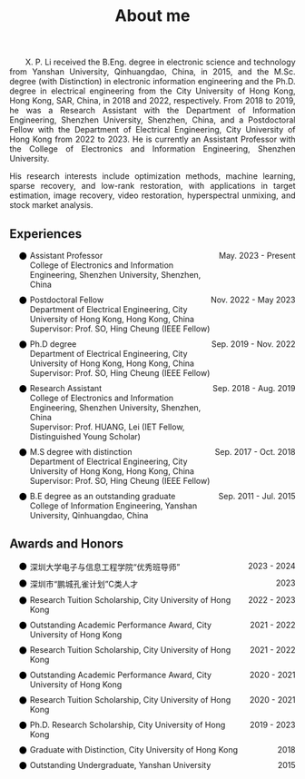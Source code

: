 ﻿---
permalink: /
title: "About me"
excerpt: "About me"
author_profile: true
redirect_from: 
  - /about/
  - /about.html
---


<head>
   <style>
      .indent {
        text-align: justify;
        hyphens: auto;
        text-indent: 2em; 
      }
      .no-indent {
        text-align: justify;
        hyphens: auto;
        text-indent: 0; 
      }
   </style>

  <style>
    .awards-list {
      list-style: none; /* Remove default list style */
      padding: 0; /* Remove default padding */
      padding-left: 16px; /* Left indent approximately equivalent to 2 characters */
    }
    .award-item {
      display: flex; /* Use Flexbox layout */
      justify-content: space-between; /* Align content at both ends */
      margin-bottom: 10px; /* Add some spacing between items */
      position: relative; /* Set positioning context for pseudo-element */
      padding-left: 20px; /* Ensure space for the solid dot */
    }
    .award-item::before {
      content: "●"; /* Use black solid dot as prefix */
      color: black; /* Set color to black */
      position: absolute; /* Absolute positioning */
      left: 0; /* Place the solid dot at the start of the item */
      font-size: larger; /* Adjust the size of the solid dot */
      margin-right: 10px; /* Right margin to add space between dot and text */
    }
    .date {
      white-space: nowrap; /* Prevent date from wrapping */
    }
    .details {
      text-align: left; /* Left-align the detailed text */
      width: 80%; /* Limit the width of the detailed text */
    }
  </style>
  <style>
    .timeline {
      list-style: none; /* 移除默认的列表样式 */
      padding: 0; /* 移除默认的内边距 */
      padding-left: 16px; /* 左侧缩进大约相当于2个字符 */
    }
    .entry {
      display: flex; /* 使用Flexbox布局 */
      justify-content: space-between; /* 使内容两端对齐 */
      margin-bottom: 10px; /* 在条目之间添加一些间隔 */
      position: relative; /* 为伪元素设置定位上下文 */
      padding-left: 20px; /* 确保有空间放置符号标识 */
    }
    .entry::before {
      content: "●"; /* 使用黑色实心点作为前缀 */
      color: black; /* 设置颜色为黑色 */
      position: absolute; /* 绝对定位 */
      left: 0; /* 将实心点放在条目最左边 */
      font-size: larger; /* 调整实心点的大小 */
      margin-right: 10px; /* 右边距，增加文本间隔 */
    }
    .date {
      white-space: nowrap; /* 防止日期折行 */
    }
    .details {
      text-align: left; /* 左对齐详细信息 */
      width: 80%; /* 限制详细信息的宽度 */
    }
  </style>
</head>



  
<body>
<p class="indent">
X. P. Li received the B.Eng. degree in electronic science and technology from Yanshan University, Qinhuangdao, China, in 2015, and the M.Sc. degree (with Distinction) in electronic information engineering and the Ph.D. degree in electrical engineering from the City University of Hong Kong, Hong Kong, SAR, China, in 2018 and 2022, respectively.  From 2018 to 2019, he was a Research Assistant with the Department of Information Engineering, Shenzhen University, Shenzhen, China, and a Postdoctoral Fellow with the Department of Electrical Engineering, City University of Hong Kong from 2022 to 2023. He is currently an Assistant Professor with the College of Electronics and Information Engineering, Shenzhen University.
</p>

<p class="no-indent">
His research interests include optimization methods, machine learning, sparse recovery, and low-rank restoration, with applications in target estimation, image recovery, video restoration, hyperspectral unmixing, and stock market analysis.
</p>
</body>

Experiences
----------
<body>
<ul class="timeline">
  <li class="entry"><div class="details">Assistant Professor <br>College of Electronics and Information Engineering, Shenzhen University, Shenzhen, China</div><div class="date">May. 2023 - Present</div></li>
  <li class="entry"><div class="details">Postdoctoral Fellow <br>Department of Electrical Engineering, City University of Hong Kong, Hong Kong, China <br>Supervisor: Prof. SO, Hing Cheung (IEEE Fellow)</div><div class="date">Nov. 2022 - May 2023</div></li>
  <li class="entry"><div class="details">Ph.D degree <br>Department of Electrical Engineering, City University of Hong Kong, Hong Kong, China <br>Supervisor: Prof. SO, Hing Cheung (IEEE Fellow)</div><div class="date">Sep. 2019 - Nov. 2022</div></li>
  <li class="entry"><div class="details">Research Assistant <br>College of Electronics and Information Engineering, Shenzhen University, Shenzhen, China <br>Supervisor: Prof. HUANG, Lei (IET Fellow, Distinguished Young Scholar)</div><div class="date">Sep. 2018 - Aug. 2019</div></li>
  <li class="entry"><div class="details">M.S degree with distinction <br>Department of Electrical Engineering, City University of Hong Kong, Hong Kong, China <br>Supervisor: Prof. SO, Hing Cheung (IEEE Fellow)</div><div class="date">Sep. 2017 - Oct. 2018</div></li>
  <li class="entry"><div class="details">B.E degree as an outstanding graduate <br>College of Information Engineering, Yanshan University, Qinhuangdao, China</div><div class="date">Sep. 2011 - Jul. 2015</div></li>
</ul>
</body>

Awards and Honors
----------
<body>
<ul class="awards-list">
  <li class="award-item"><div class="details">深圳大学电子与信息工程学院“优秀班导师”</div><div class="date">2023 - 2024</div></li>
  <li class="award-item"><div class="details">深圳市“鹏城孔雀计划”C类人才</div><div class="date">2023</div></li>
  <li class="award-item"><div class="details">Research Tuition Scholarship, City University of Hong Kong</div><div class="date">2022 - 2023</div></li>
  <li class="award-item"><div class="details">Outstanding Academic Performance Award, City University of Hong Kong</div><div class="date">2021 - 2022</div></li>
  <li class="award-item"><div class="details">Research Tuition Scholarship, City University of Hong Kong</div><div class="date">2021 - 2022</div></li>
  <li class="award-item"><div class="details">Outstanding Academic Performance Award, City University of Hong Kong</div><div class="date">2020 - 2021</div></li>
  <li class="award-item"><div class="details">Research Tuition Scholarship, City University of Hong Kong</div><div class="date">2020 - 2021</div></li>
  <li class="award-item"><div class="details">Ph.D. Research Scholarship, City University of Hong Kong</div><div class="date">2019 - 2023</div></li>
  <li class="award-item"><div class="details">Graduate with Distinction, City University of Hong Kong</div><div class="date">2018</div></li>
  <li class="award-item"><div class="details">Outstanding Undergraduate, Yanshan University</div><div class="date">2015</div></li>
</ul>
</body>

<script>
var clustrmapsOptions = {
    width: '300px',
    height: '300px'
};
</script>
<script type="text/javascript" id="clustrmaps" src="//clustrmaps.com/map_v2.js?d=G-l6dDdxrbBGbBmXMk7yQvaku5-ewZ6XA6M6H25O3LQ&cl=ffffff&w=a"></script>









